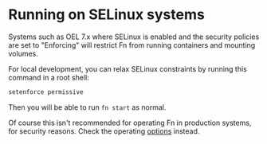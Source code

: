 # Running on SELinux systems

Systems such as OEL 7.x where SELinux is enabled and the security policies are set to "Enforcing" will restrict Fn from
running containers and mounting volumes.

For local development, you can relax SELinux constraints by running this command in a root shell:

```sh
setenforce permissive
```

Then you will be able to run `fn start` as normal.

Of course this isn't recommended for operating Fn in production systems, for security reasons. Check the operating
[options](docs/operating/options.md) instead.
